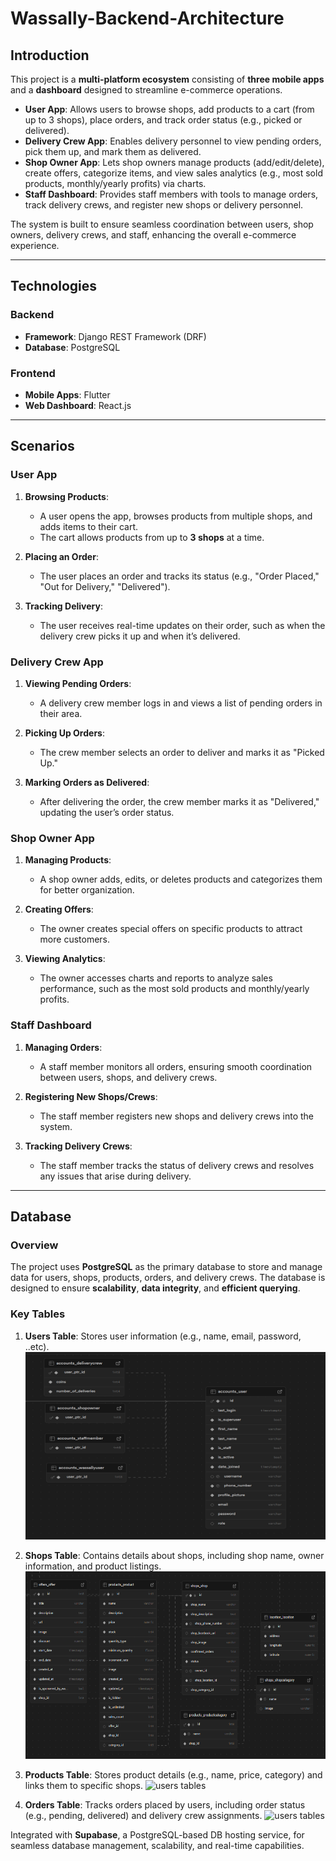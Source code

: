 # Wassally-Backend-Architecture

## Introduction

This project is a **multi-platform ecosystem** consisting of **three mobile apps** and a **dashboard** designed to streamline e-commerce operations.  

- **User App**: Allows users to browse shops, add products to a cart (from up to 3 shops), place orders, and track order status (e.g., picked or delivered).  
- **Delivery Crew App**: Enables delivery personnel to view pending orders, pick them up, and mark them as delivered.  
- **Shop Owner App**: Lets shop owners manage products (add/edit/delete), create offers, categorize items, and view sales analytics (e.g., most sold products, monthly/yearly profits) via charts.  
- **Staff Dashboard**: Provides staff members with tools to manage orders, track delivery crews, and register new shops or delivery personnel.  

The system is built to ensure seamless coordination between users, shop owners, delivery crews, and staff, enhancing the overall e-commerce experience.

---

## Technologies

### Backend
- **Framework**: Django REST Framework (DRF)  
- **Database**: PostgreSQL  

### Frontend
- **Mobile Apps**: Flutter  
- **Web Dashboard**: React.js  

---

## Scenarios

### User App
1. **Browsing Products**:  
   - A user opens the app, browses products from multiple shops, and adds items to their cart.  
   - The cart allows products from up to **3 shops** at a time.  

2. **Placing an Order**:  
   - The user places an order and tracks its status (e.g., "Order Placed," "Out for Delivery," "Delivered").  

3. **Tracking Delivery**:  
   - The user receives real-time updates on their order, such as when the delivery crew picks it up and when it’s delivered.  

### Delivery Crew App
1. **Viewing Pending Orders**:  
   - A delivery crew member logs in and views a list of pending orders in their area.  

2. **Picking Up Orders**:  
   - The crew member selects an order to deliver and marks it as "Picked Up."  

3. **Marking Orders as Delivered**:  
   - After delivering the order, the crew member marks it as "Delivered," updating the user’s order status.  

### Shop Owner App
1. **Managing Products**:  
   - A shop owner adds, edits, or deletes products and categorizes them for better organization.  

2. **Creating Offers**:  
   - The owner creates special offers on specific products to attract more customers.  

3. **Viewing Analytics**:  
   - The owner accesses charts and reports to analyze sales performance, such as the most sold products and monthly/yearly profits.  

### Staff Dashboard
1. **Managing Orders**:  
   - A staff member monitors all orders, ensuring smooth coordination between users, shops, and delivery crews.  

2. **Registering New Shops/Crews**:  
   - The staff member registers new shops and delivery crews into the system.  

3. **Tracking Delivery Crews**:  
   - The staff member tracks the status of delivery crews and resolves any issues that arise during delivery.

---

## Database
### Overview
The project uses **PostgreSQL** as the primary database to store and manage data for users, shops, products, orders, and delivery crews. The database is designed to ensure **scalability**, **data integrity**, and **efficient querying**.

### Key Tables
1. **Users Table**: Stores user information (e.g., name, email, password, ..etc).
      <img src="./images/users_tables.png" alt="Alt Text" width="500" height="300">

      
3. **Shops Table**: Contains details about shops, including shop name, owner information, and product listings.
      <img src="./images/shops_tables.png" alt="Alt Text" width="500" height="300">
4. **Products Table**: Stores product details (e.g., name, price, category) and links them to specific shops.
      ![users tables](path)
5. **Orders Table**: Tracks orders placed by users, including order status (e.g., pending, delivered) and delivery crew assignments.
      ![users tables](path) 

Integrated with **Supabase**, a PostgreSQL-based DB hosting service, for seamless database management, scalability, and real-time capabilities.  
